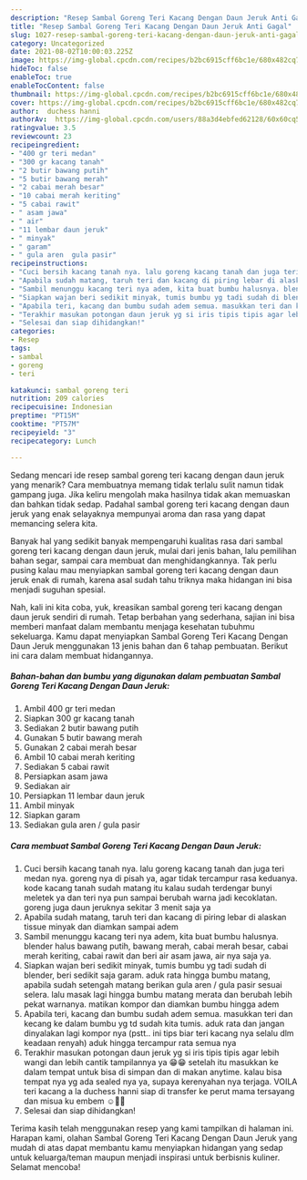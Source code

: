 ```yaml
---
description: "Resep Sambal Goreng Teri Kacang Dengan Daun Jeruk Anti Gagal"
title: "Resep Sambal Goreng Teri Kacang Dengan Daun Jeruk Anti Gagal"
slug: 1027-resep-sambal-goreng-teri-kacang-dengan-daun-jeruk-anti-gagal
category: Uncategorized
date: 2021-08-02T10:00:03.225Z
image: https://img-global.cpcdn.com/recipes/b2bc6915cff6bc1e/680x482cq70/sambal-goreng-teri-kacang-dengan-daun-jeruk-foto-resep-utama.jpg
hideToc: false
enableToc: true
enableTocContent: false
thumbnail: https://img-global.cpcdn.com/recipes/b2bc6915cff6bc1e/680x482cq70/sambal-goreng-teri-kacang-dengan-daun-jeruk-foto-resep-utama.jpg
cover: https://img-global.cpcdn.com/recipes/b2bc6915cff6bc1e/680x482cq70/sambal-goreng-teri-kacang-dengan-daun-jeruk-foto-resep-utama.jpg
author:  duchess hanni
authorAv:  https://img-global.cpcdn.com/users/88a3d4ebfed62128/60x60cq50/avatar.jpg
ratingvalue: 3.5
reviewcount: 23
recipeingredient:
- "400 gr teri medan"
- "300 gr kacang tanah"
- "2 butir bawang putih"
- "5 butir bawang merah"
- "2 cabai merah besar"
- "10 cabai merah keriting"
- "5 cabai rawit"
- " asam jawa"
- " air"
- "11 lembar daun jeruk"
- " minyak"
- " garam"
- " gula aren  gula pasir"
recipeinstructions:
- "Cuci bersih kacang tanah nya. lalu goreng kacang tanah dan juga teri medan nya. goreng nya di pisah ya, agar tidak tercampur rasa keduanya. kode kacang tanah sudah matang itu kalau sudah terdengar bunyi meletek ya dan teri nya pun sampai berubah warna jadi kecoklatan. goreng juga daun jeruknya sekitar 3 menit saja ya"
- "Apabila sudah matang, taruh teri dan kacang di piring lebar di alaskan tissue minyak dan diamkan sampai adem"
- "Sambil menunggu kacang teri nya adem, kita buat bumbu halusnya. blender halus bawang putih, bawang merah, cabai merah besar, cabai merah keriting, cabai rawit dan beri air asam jawa, air nya saja ya."
- "Siapkan wajan beri sedikit minyak, tumis bumbu yg tadi sudah di blender, beri sedikit saja garam. aduk rata hingga bumbu matang, apabila sudah setengah matang berikan gula aren / gula pasir sesuai selera. lalu masak lagi hingga bumbu matang merata dan berubah lebih pekat warnanya. matikan kompor dan diamkan bumbu hingga adem"
- "Apabila teri, kacang dan bumbu sudah adem semua. masukkan teri dan kecang ke dalam bumbu yg td sudah kita tumis. aduk rata dan jangan dinyalakan lagi kompor nya (pstt.. ini tips biar teri kacang nya selalu dlm keadaan renyah) aduk hingga tercampur rata semua nya"
- "Terakhir masukan potongan daun jeruk yg si iris tipis tipis agar lebih wangi dan lebih cantik tampilannya ya 😁😁 setelah itu masukkan ke dalam tempat untuk bisa di simpan dan di makan anytime. kalau bisa tempat nya yg ada sealed nya ya, supaya kerenyahan nya terjaga. VOILA teri kacang a la duchess hanni siap di transfer ke perut mama tersayang dan misua ku embem ☺️🤍🤍"
- "Selesai dan siap dihidangkan!"
categories:
- Resep
tags:
- sambal
- goreng
- teri

katakunci: sambal goreng teri 
nutrition: 209 calories
recipecuisine: Indonesian
preptime: "PT15M"
cooktime: "PT57M"
recipeyield: "3"
recipecategory: Lunch

---
```



Sedang mencari ide resep sambal goreng teri kacang dengan daun jeruk yang menarik? Cara membuatnya memang tidak terlalu sulit namun tidak gampang juga. Jika keliru mengolah maka hasilnya tidak akan memuaskan dan bahkan tidak sedap. Padahal sambal goreng teri kacang dengan daun jeruk yang enak selayaknya mempunyai aroma dan rasa yang dapat memancing selera kita.


Banyak hal yang sedikit banyak mempengaruhi kualitas rasa dari sambal goreng teri kacang dengan daun jeruk, mulai dari jenis bahan, lalu pemilihan bahan segar, sampai cara membuat dan menghidangkannya. Tak perlu pusing kalau mau menyiapkan sambal goreng teri kacang dengan daun jeruk enak di rumah, karena asal sudah tahu triknya maka hidangan ini bisa menjadi suguhan spesial.




Nah, kali ini kita coba, yuk, kreasikan sambal goreng teri kacang dengan daun jeruk sendiri di rumah. Tetap berbahan yang sederhana, sajian ini bisa memberi manfaat dalam membantu menjaga kesehatan tubuhmu sekeluarga. Kamu dapat menyiapkan Sambal Goreng Teri Kacang Dengan Daun Jeruk menggunakan 13 jenis bahan dan 6 tahap pembuatan. Berikut ini cara dalam membuat hidangannya.

<!--inarticleads1-->

##### Bahan-bahan dan bumbu yang digunakan dalam pembuatan Sambal Goreng Teri Kacang Dengan Daun Jeruk:

1. Ambil 400 gr teri medan
1. Siapkan 300 gr kacang tanah
1. Sediakan 2 butir bawang putih
1. Gunakan 5 butir bawang merah
1. Gunakan 2 cabai merah besar
1. Ambil 10 cabai merah keriting
1. Sediakan 5 cabai rawit
1. Persiapkan  asam jawa
1. Sediakan  air
1. Persiapkan 11 lembar daun jeruk
1. Ambil  minyak
1. Siapkan  garam
1. Sediakan  gula aren / gula pasir




<!--inarticleads2-->

##### Cara membuat Sambal Goreng Teri Kacang Dengan Daun Jeruk:

1. Cuci bersih kacang tanah nya. lalu goreng kacang tanah dan juga teri medan nya. goreng nya di pisah ya, agar tidak tercampur rasa keduanya. kode kacang tanah sudah matang itu kalau sudah terdengar bunyi meletek ya dan teri nya pun sampai berubah warna jadi kecoklatan. goreng juga daun jeruknya sekitar 3 menit saja ya
1. Apabila sudah matang, taruh teri dan kacang di piring lebar di alaskan tissue minyak dan diamkan sampai adem
1. Sambil menunggu kacang teri nya adem, kita buat bumbu halusnya. blender halus bawang putih, bawang merah, cabai merah besar, cabai merah keriting, cabai rawit dan beri air asam jawa, air nya saja ya.
1. Siapkan wajan beri sedikit minyak, tumis bumbu yg tadi sudah di blender, beri sedikit saja garam. aduk rata hingga bumbu matang, apabila sudah setengah matang berikan gula aren / gula pasir sesuai selera. lalu masak lagi hingga bumbu matang merata dan berubah lebih pekat warnanya. matikan kompor dan diamkan bumbu hingga adem
1. Apabila teri, kacang dan bumbu sudah adem semua. masukkan teri dan kecang ke dalam bumbu yg td sudah kita tumis. aduk rata dan jangan dinyalakan lagi kompor nya (pstt.. ini tips biar teri kacang nya selalu dlm keadaan renyah) aduk hingga tercampur rata semua nya
1. Terakhir masukan potongan daun jeruk yg si iris tipis tipis agar lebih wangi dan lebih cantik tampilannya ya 😁😁 setelah itu masukkan ke dalam tempat untuk bisa di simpan dan di makan anytime. kalau bisa tempat nya yg ada sealed nya ya, supaya kerenyahan nya terjaga. VOILA teri kacang a la duchess hanni siap di transfer ke perut mama tersayang dan misua ku embem ☺️🤍🤍
1. Selesai dan siap dihidangkan!



Terima kasih telah menggunakan resep yang kami tampilkan di halaman ini. Harapan kami, olahan Sambal Goreng Teri Kacang Dengan Daun Jeruk yang mudah di atas dapat membantu kamu menyiapkan hidangan yang sedap untuk keluarga/teman maupun menjadi inspirasi untuk berbisnis kuliner. Selamat mencoba!

